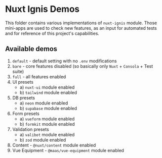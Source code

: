 # Nuxt Ignis Demos
This folder contains various implementations of `nuxt-ignis` module. Those mini-apps are used to check new features, as an input for automated tests and for reference of this project's capabilities.

## Available demos
01. `default` - default setting with no `.env` modifications
02. `bare` - core features disabled (so basically only `Nuxt` + `Consola` + Test suite)
03. `full` - all features enabled
04. UI presets
    - a) `nuxt-ui` module enabled
    - b) `tailwind` module enabled
05. DB presets
    - a) `neon` module enabled
    - b) `supabase` module enabled
06. Form presets
    - a) `vueform` module enabled
    - b) `formkit` module enabled
07. Validation presets
    - a) `valibot` module enabled
    - b) `zod` module enabled
08. Content - `@nuxt/content` module enabled
09. Vue Equipment - `@maas/vue-equipment` module enabled

